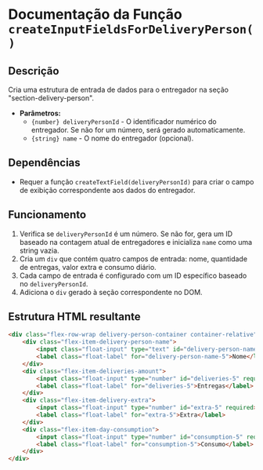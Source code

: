 # Documentação da Função `createInputFieldsForDeliveryPerson()`

## Descrição
Cria uma estrutura de entrada de dados para o entregador na seção "section-delivery-person".

- **Parâmetros:**
  - `{number} deliveryPersonId` - O identificador numérico do entregador. Se não for um número, será gerado automaticamente.
  - `{string} name` - O nome do entregador (opcional).

## Dependências
- Requer a função `createTextField(deliveryPersonId)` para criar o campo de exibição correspondente aos dados do entregador.

## Funcionamento
1. Verifica se `deliveryPersonId` é um número. Se não for, gera um ID baseado na contagem atual de entregadores e inicializa `name` como uma string vazia.
2. Cria um `div` que contém quatro campos de entrada: nome, quantidade de entregas, valor extra e consumo diário.
3. Cada campo de entrada é configurado com um ID específico baseado no `deliveryPersonId`.
4. Adiciona o `div` gerado à seção correspondente no DOM.

## Estrutura HTML resultante
```html
<div class="flex-row-wrap delivery-person-container container-relative">
    <div class="flex-item-delivery-person-name">
        <input class="float-input" type="text" id="delivery-person-name-5" list="datalist-delivery-person" value="" required>
        <label class="float-label" for="delivery-person-name-5">Nome</label>
    </div>
    <div class="flex-item-deliveries-amount">
        <input class="float-input" type="number" id="deliveries-5" required>
        <label class="float-label" for="deliveries-5">Entregas</label>
    </div>
    <div class="flex-item-delivery-extra">
        <input class="float-input" type="number" id="extra-5" required>
        <label class="float-label" for="extra-5">Extra</label>
    </div>
    <div class="flex-item-day-consumption">
        <input class="float-input" type="number" id="consumption-5" required>
        <label class="float-label" for="consumption-5">Consumo</label>
    </div>
</div>
